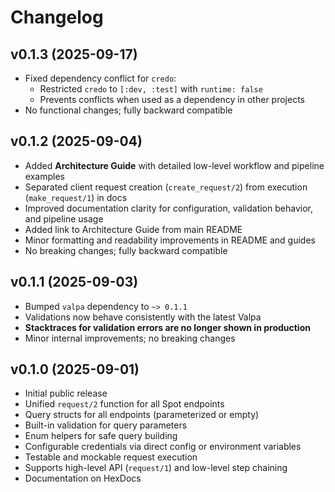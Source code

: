 # Changelog

## v0.1.3 (2025-09-17)

- Fixed dependency conflict for `credo`:
  - Restricted `credo` to `[:dev, :test]` with `runtime: false`
  - Prevents conflicts when used as a dependency in other projects
- No functional changes; fully backward compatible

## v0.1.2 (2025-09-04)

- Added **Architecture Guide** with detailed low-level workflow and pipeline examples
- Separated client request creation (`create_request/2`) from execution (`make_request/1`) in docs
- Improved documentation clarity for configuration, validation behavior, and pipeline usage
- Added link to Architecture Guide from main README
- Minor formatting and readability improvements in README and guides
- No breaking changes; fully backward compatible

## v0.1.1 (2025-09-03)

- Bumped `valpa` dependency to `~> 0.1.1`
- Validations now behave consistently with the latest Valpa
- **Stacktraces for validation errors are no longer shown in production**
- Minor internal improvements; no breaking changes

## v0.1.0 (2025-09-01)

- Initial public release
- Unified `request/2` function for all Spot endpoints
- Query structs for all endpoints (parameterized or empty)
- Built-in validation for query parameters
- Enum helpers for safe query building
- Configurable credentials via direct config or environment variables
- Testable and mockable request execution
- Supports high-level API (`request/1`) and low-level step chaining
- Documentation on HexDocs

